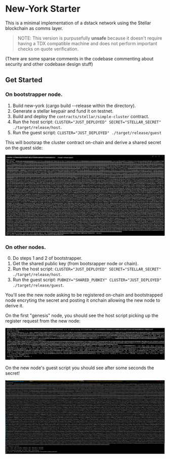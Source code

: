 # New-York Starter

This is a minimal implementation of a dstack network using the Stellar blockchain as comms layer.

> NOTE: This version is purpusefully **unsafe** because it doesn't require having a TDX compatible machine and does not perform important checks on quote verification.

(There are some sparse comments in the codebase commenting about security and other codebase design stuff)

## Get Started

### On bootstrapper node.

1. Build new-york (cargo build --release within the directory).
2. Generate a stellar keypair and fund it on testnet.
3. Build and deploy the `contracts/stellar/simple-cluster` contract.
4. Run the host script: `CLUSTER="JUST_DEPLOYED" SECRET="STELLAR_SECRET" ./target/release/host`.
5. Run the guest script: `CLUSTER="JUST_DEPLOYED" ./target/release/guest`

This will bootsrap the cluster contract on-chain and derive a shared secret on the guest side:

<img src="./assets/bootstrapped.png">

### On other nodes.

0. Do steps 1 and 2 of bootstrapper.
1. Get the shared public key (from bootsrapper node or chain). 
2. Run the host script: `CLUSTER="JUST_DEPLOYED" SECRET="STELLAR_SECRET" ./target/release/host`.
3. Run the guest script: `PUBKEY="SHARED_PUBKEY" CLUSTER="JUST_DEPLOYED" ./target/release/guest`.

You'll see the new node asking to be registered on-chain and bootstrapped node encryting the secret and posting it onchain allowing the new node to derive it.

On the first "genesis" node, you should see the host script picking up the register request from the new node:

<img src="./assets/onboard.png">

On the new node's guest script you should see after some seconds the secret!

<img src="./assets/onboarded.png">
